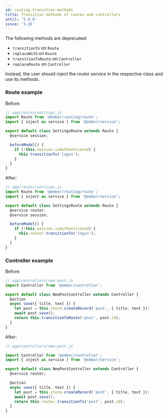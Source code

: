 ```yaml
---
id: routing.transition-methods
title: Transition methods of routes and controllers
until: '5.0.0'
since: '3.26'
---
```


The following methods are deprecated:
- `transitionTo` on `Route`
- `replaceWith` on `Route`
- `transitionToRoute` on `Controller`
- `replaceRoute` on `Controller`

Instead, the user should inject the router service in the respective class and use its methods.

### Route example

Before:

```javascript
// app/routes/settings.js
import Route from '@ember/routing/route';
import { inject as service } from '@ember/service';

export default class SettingsRoute extends Route {
  @service session;

  beforeModel() {
    if (!this.session.isAuthenticated) {
      this.transitionTo('login');
    }
  }
}
```

After:

```javascript
// app/routes/settings.js
import Route from '@ember/routing/route';
import { inject as service } from '@ember/service';

export default class SettingsRoute extends Route {
  @service router;
  @service session;

  beforeModel() {
    if (!this.session.isAuthenticated) {
      this.router.transitionTo('login');
    }
  }
}
```

### Controller example

Before:

```javascript
// app/controllers/new-post.js
import Controller from '@ember/controller';

export default class NewPostController extends Controller {
  @action
  async save({ title, text }) {
    let post = this.store.createRecord('post', { title, text });
    await post.save();
    return this.transitionToRoute('post', post.id);
  }
}
```

After:

```javascript
// app/controllers/new-post.js

import Controller from '@ember/controller';
import { inject as service } from '@ember/service';

export default class NewPostController extends Controller {
  @service router;

  @action
  async save({ title, text }) {
    let post = this.store.createRecord('post', { title, text });
    await post.save();
    return this.router.transitionTo('post', post.id);
  }
}
```
